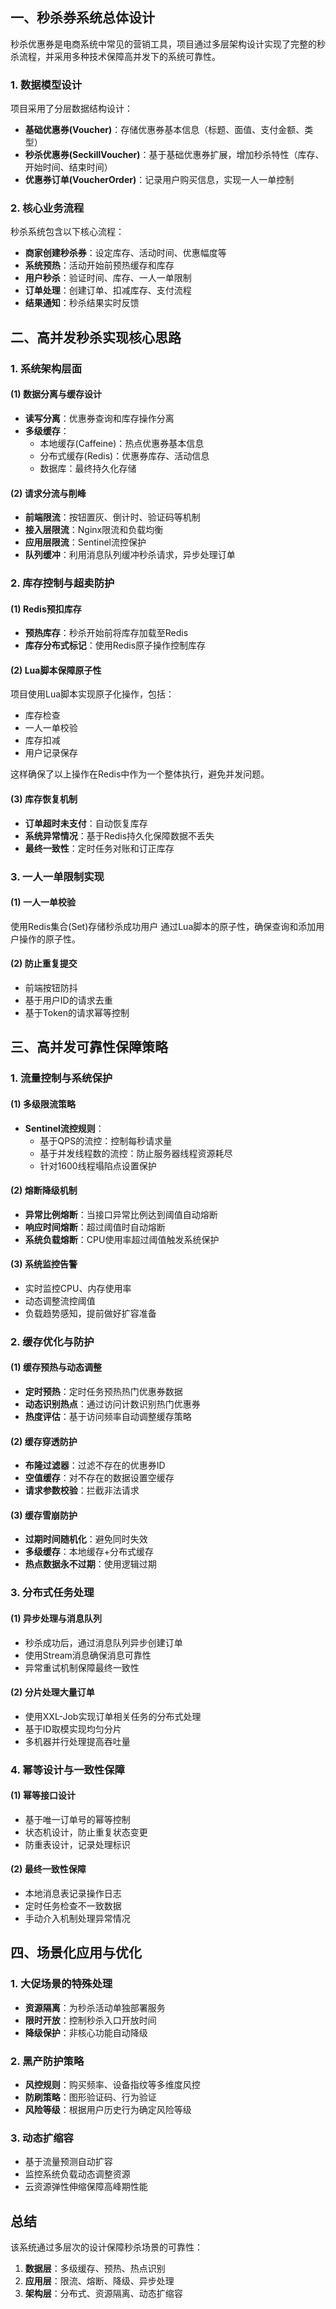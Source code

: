 
## 一、秒杀券系统总体设计

秒杀优惠券是电商系统中常见的营销工具，项目通过多层架构设计实现了完整的秒杀流程，并采用多种技术保障高并发下的系统可靠性。

### 1. 数据模型设计

项目采用了分层数据结构设计：

- **基础优惠券(Voucher)**：存储优惠券基本信息（标题、面值、支付金额、类型）
- **秒杀优惠券(SeckillVoucher)**：基于基础优惠券扩展，增加秒杀特性（库存、开始时间、结束时间）
- **优惠券订单(VoucherOrder)**：记录用户购买信息，实现一人一单控制

### 2. 核心业务流程

秒杀系统包含以下核心流程：

- **商家创建秒杀券**：设定库存、活动时间、优惠幅度等
- **系统预热**：活动开始前预热缓存和库存
- **用户秒杀**：验证时间、库存、一人一单限制
- **订单处理**：创建订单、扣减库存、支付流程
- **结果通知**：秒杀结果实时反馈

## 二、高并发秒杀实现核心思路

### 1. 系统架构层面

#### (1) 数据分离与缓存设计

- **读写分离**：优惠券查询和库存操作分离
- **多级缓存**：
    - 本地缓存(Caffeine)：热点优惠券基本信息
    - 分布式缓存(Redis)：优惠券库存、活动信息
    - 数据库：最终持久化存储

#### (2) 请求分流与削峰

- **前端限流**：按钮置灰、倒计时、验证码等机制
- **接入层限流**：Nginx限流和负载均衡
- **应用层限流**：Sentinel流控保护
- **队列缓冲**：利用消息队列缓冲秒杀请求，异步处理订单

### 2. 库存控制与超卖防护

#### (1) Redis预扣库存

- **预热库存**：秒杀开始前将库存加载至Redis
- **库存分布式标记**：使用Redis原子操作控制库存

#### (2) Lua脚本保障原子性

项目使用Lua脚本实现原子化操作，包括：

- 库存检查
- 一人一单校验
- 库存扣减
- 用户记录保存

这样确保了以上操作在Redis中作为一个整体执行，避免并发问题。

#### (3) 库存恢复机制

- **订单超时未支付**：自动恢复库存
- **系统异常情况**：基于Redis持久化保障数据不丢失
- **最终一致性**：定时任务对账和订正库存

### 3. 一人一单限制实现

#### (1) 一人一单校验

使用Redis集合(Set)存储秒杀成功用户
通过Lua脚本的原子性，确保查询和添加用户操作的原子性。

#### (2) 防止重复提交

- 前端按钮防抖
- 基于用户ID的请求去重
- 基于Token的请求幂等控制

## 三、高并发可靠性保障策略

### 1. 流量控制与系统保护

#### (1) 多级限流策略

- **Sentinel流控规则**：
    - 基于QPS的流控：控制每秒请求量
    - 基于并发线程数的流控：防止服务器线程资源耗尽
    - 针对1600线程塌陷点设置保护

#### (2) 熔断降级机制

- **异常比例熔断**：当接口异常比例达到阈值自动熔断
- **响应时间熔断**：超过阈值时自动熔断
- **系统负载熔断**：CPU使用率超过阈值触发系统保护

#### (3) 系统监控告警

- 实时监控CPU、内存使用率
- 动态调整流控阈值
- 负载趋势感知，提前做好扩容准备

### 2. 缓存优化与防护

#### (1) 缓存预热与动态调整

- **定时预热**：定时任务预热热门优惠券数据
- **动态识别热点**：通过访问计数识别热门优惠券
- **热度评估**：基于访问频率自动调整缓存策略

#### (2) 缓存穿透防护

- **布隆过滤器**：过滤不存在的优惠券ID
- **空值缓存**：对不存在的数据设置空缓存
- **请求参数校验**：拦截非法请求

#### (3) 缓存雪崩防护

- **过期时间随机化**：避免同时失效
- **多级缓存**：本地缓存+分布式缓存
- **热点数据永不过期**：使用逻辑过期

### 3. 分布式任务处理

#### (1) 异步处理与消息队列

- 秒杀成功后，通过消息队列异步创建订单
- 使用Stream消息确保消息可靠性
- 异常重试机制保障最终一致性

#### (2) 分片处理大量订单

- 使用XXL-Job实现订单相关任务的分布式处理
- 基于ID取模实现均匀分片
- 多机器并行处理提高吞吐量

### 4. 幂等设计与一致性保障

#### (1) 幂等接口设计

- 基于唯一订单号的幂等控制
- 状态机设计，防止重复状态变更
- 防重表设计，记录处理标识

#### (2) 最终一致性保障

- 本地消息表记录操作日志
- 定时任务检查不一致数据
- 手动介入机制处理异常情况

## 四、场景化应用与优化

### 1. 大促场景的特殊处理

- **资源隔离**：为秒杀活动单独部署服务
- **限时开放**：控制秒杀入口开放时间
- **降级保护**：非核心功能自动降级

### 2. 黑产防护策略

- **风控规则**：购买频率、设备指纹等多维度风控
- **防刷策略**：图形验证码、行为验证
- **风险等级**：根据用户历史行为确定风险等级

### 3. 动态扩缩容

- 基于流量预测自动扩容
- 监控系统负载动态调整资源
- 云资源弹性伸缩保障高峰期性能

## 总结

该系统通过多层次的设计保障秒杀场景的可靠性：

1. **数据层**：多级缓存、预热、热点识别
2. **应用层**：限流、熔断、降级、异步处理
3. **架构层**：分布式、资源隔离、动态扩缩容